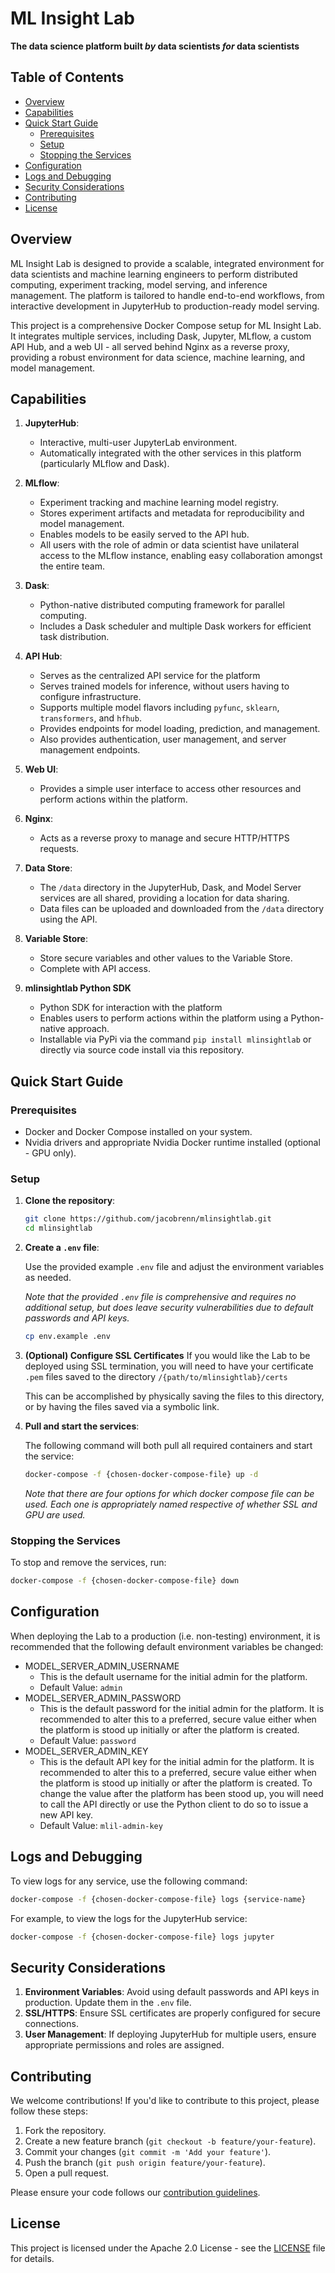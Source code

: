 # ML Insight Lab

**The data science platform built *by* data scientists *for* data scientists**

## Table of Contents

- [Overview](#overview)
- [Capabilities](#capabilities)
- [Quick Start Guide](#quick-start-guide)
  - [Prerequisites](#prerequisites)
  - [Setup](#setup)
  - [Stopping the Services](#stopping-the-services)
- [Configuration](#configuration)
- [Logs and Debugging](#logs-and-debugging)
- [Security Considerations](#security-considerations)
- [Contributing](#contributing)
- [License](#license)

## Overview

ML Insight Lab is designed to provide a scalable, integrated environment for data scientists and machine learning engineers to perform distributed computing, experiment tracking, model serving, and inference management. The platform is tailored to handle end-to-end workflows, from interactive development in JupyterHub to production-ready model serving.

This project is a comprehensive Docker Compose setup for ML Insight Lab. It integrates multiple services, including Dask, Jupyter, MLflow, a custom API Hub, and a web UI - all served behind Nginx as a reverse proxy, providing a robust environment for data science, machine learning, and model management.


## Capabilities

1. **JupyterHub**:
   - Interactive, multi-user JupyterLab environment.
   - Automatically integrated with the other services in this platform (particularly MLflow and Dask).

2. **MLflow**:
   - Experiment tracking and machine learning model registry.
   - Stores experiment artifacts and metadata for reproducibility and model management.
   - Enables models to be easily served to the API hub.
   - All users with the role of admin or data scientist have unilateral access to the MLflow instance, enabling easy collaboration amongst the entire team.

3. **Dask**:
   - Python-native distributed computing framework for parallel computing.
   - Includes a Dask scheduler and multiple Dask workers for efficient task distribution.

4. **API Hub**:
   - Serves as the centralized API service for the platform
   - Serves trained models for inference, without users having to configure infrastructure.
   - Supports multiple model flavors including `pyfunc`, `sklearn`, `transformers`, and `hfhub`.
   - Provides endpoints for model loading, prediction, and management.
   - Also provides authentication, user management, and server management endpoints.

5. **Web UI**:
   - Provides a simple user interface to access other resources and perform actions within the platform.

6. **Nginx**:
   - Acts as a reverse proxy to manage and secure HTTP/HTTPS requests.

7. **Data Store**:
   - The `/data` directory in the JupyterHub, Dask, and Model Server services are all shared, providing a location for data sharing.
   - Data files can be uploaded and downloaded from the `/data` directory using the API.

8. **Variable Store**:
   - Store secure variables and other values to the Variable Store.
   - Complete with API access.

9. **mlinsightlab Python SDK**
   - Python SDK for interaction with the platform
   - Enables users to perform actions within the platform using a Python-native approach.
   - Installable via PyPi via the command `pip install mlinsightlab` or directly via source code install via this repository.

## Quick Start Guide

### Prerequisites

- Docker and Docker Compose installed on your system.
- Nvidia drivers and appropriate Nvidia Docker runtime installed (optional - GPU only).

### Setup

1. **Clone the repository**:

    ```bash
    git clone https://github.com/jacobrenn/mlinsightlab.git
    cd mlinsightlab
    ```

2. **Create a `.env` file**:

    Use the provided example `.env` file and adjust the environment variables as needed.

    *Note that the provided `.env` file is comprehensive and requires no additional setup, but does leave security vulnerabilities due to default passwords and API keys.*

    ```bash
    cp env.example .env
    ```

3. **(Optional) Configure SSL Certificates**
   If you would like the Lab to be deployed using SSL termination, you will need to have your certificate `.pem` files saved to the directory `/{path/to/mlinsightlab}/certs`

   This can be accomplished by physically saving the files to this directory, or by having the files saved via a symbolic link.

4. **Pull and start the services**:

    The following command will both pull all required containers and start the service:

    ```bash
    docker-compose -f {chosen-docker-compose-file} up -d
    ```

    *Note that there are four options for which docker compose file can be used. Each one is appropriately named respective of whether SSL and GPU are used.*

### Stopping the Services

To stop and remove the services, run:

```bash
docker-compose -f {chosen-docker-compose-file} down
```

## Configuration

When deploying the Lab to a production (i.e. non-testing) environment, it is recommended that the following default environment variables be changed:

- MODEL_SERVER_ADMIN_USERNAME
   - This is the default username for the initial admin for the platform.
   - Default Value: `admin`
- MODEL_SERVER_ADMIN_PASSWORD
   - This is the default password for the initial admin for the platform. It is recommended to alter this to a preferred, secure value either when the platform is stood up initially or after the platform is created.
   - Default Value: `password`
- MODEL_SERVER_ADMIN_KEY
   - This is the default API key for the initial admin for the platform. It is recommended to alter this to a preferred, secure value either when the platform is stood up initially or after the platform is created. To change the value after the platform has been stood up, you will need to call the API directly or use the Python client to do so to issue a new API key.
   - Default Value: `mlil-admin-key`

## Logs and Debugging

To view logs for any service, use the following command:

```bash
docker-compose -f {chosen-docker-compose-file} logs {service-name}
```

For example, to view the logs for the JupyterHub service:

```bash
docker-compose -f {chosen-docker-compose-file} logs jupyter
```

## Security Considerations

1. **Environment Variables**: Avoid using default passwords and API keys in production. Update them in the `.env` file.
2. **SSL/HTTPS**: Ensure SSL certificates are properly configured for secure connections.
3. **User Management**: If deploying JupyterHub for multiple users, ensure appropriate permissions and roles are assigned.

## Contributing

We welcome contributions! If you'd like to contribute to this project, please follow these steps:

1. Fork the repository.
2. Create a new feature branch (`git checkout -b feature/your-feature`).
3. Commit your changes (`git commit -m 'Add your feature'`).
4. Push the branch (`git push origin feature/your-feature`).
5. Open a pull request.

Please ensure your code follows our [contribution guidelines](CONTRIBUTING.md).

## License

This project is licensed under the Apache 2.0 License - see the [LICENSE](LICENSE) file for details.
